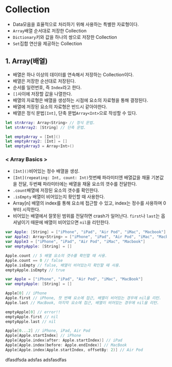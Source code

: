 # Collection
* Data모음을 효율적으로 처리하기 위해 사용하는 특별한 자료형이다.
* `Array`배열 순서대로 저장한 Collection
* `Dictionary`키와 값을 하나의 쌍으로 저장한 Collection
* `Set`집합 연산을 제공하는 Collection

## 1. Array(배열)
* 배열은 하나 이상의 데이터를 연속해서 저장하는 Collection이다.
* 배열은 저장한 순선대로 저장된다.
* 순서를 일련번호, 즉 `Index`라고 한다.
* `[]`사이에 저장할 값을 나열한다.
* 배열의 자료형은 배열을 생성하는 시점에 요소의 자료형을 통해 결정된다.
* 배열에 저장된 요소의 자료형은 반드시 같아야한다.
* 배열은 정식 문법`[Int]`, 단축 문법`Array<Int>`으로 작성할 수 있다.
```swift
let strArray: Array<String> // 정식 문법.
let strArray2: [String] // 단축 문법.

let emptyArray = [Int]()
let emptyArray2: [Int] = []
let emptyArray3 = Array<Int>()
```

### < Array Basics >
* `[Int]()`비어있는 정수 배열을 생성.
* `[Int](repeating: Int, count: Int)`첫번째 파라미터엔 배열값을 채울 기본값을 전달, 두번째 파라미터에는 배열을 채울 요소의 갯수를 전달한다.
* `.count`배열에 저장된 요소의 갯수를 확인한다.
* `.isEmpty` 배열이 비어있는지 홧인할 때 사용한다.
* Array[n] 배열의 index를 통해 요소에 접근할 수 있고, index는 정수를 사용하며 0부터 시작한다.
* 비어있는 배열에서 잘못된 범위를 전달하면 crash가 일어난다. `first`나 `last`는 옵셔널이기 때문에 배열이 비어있으면 `nil`을 리턴한다.
```swift
var Apple: [String] = ["iPhone", "iPad", "Air Pod", "iMac", "Macbook"] // 단축 문법
var Apple2: Array<String> = ["iPhone", "iPad", "Air Pod", "iMac", "Macbook"] // 정식 문법
var Apple3 = ["iPhone", "iPad", "Air Pod", "iMac", "Macbook"]
var emptyApple: [String] = []

Apple.count // 5 배열 요소의 갯수를 확인할 때 사용.
Apple.count == 0 // false
Apple.isEmpty // false, 배열이 비어있는지 확인할 때 사용.
emptyApple.isEmpty // true
```

```swift
var Apple = ["iPhone", "iPad", "Air Pod", "iMac", "MacBook"]
var emptyApple: [String] = []

Apple[0] // iPhone
Apple.first // iPhone, 첫 번째 요소에 접근, 배열이 비어있는 경우에 nil을 리턴.
Apple.last // MacBook, 마지막 요소에 접근, 배열이 비어있는 경우에 nil을 리턴.

emptyApple[0] // error!!
emptyApple.first // nil
emptyApple.last // nil

Apple[0...2] // iPhone, iPad, Air Pod
Apple[Apple.startIndex] // iPhone
Apple[Apple.index(after: Apple.startIndex)] // iPad
Apple[Apple.index(before: Apple.endIndex)] // MacBook
Apple[Apple.index(Apple.startIndex, offsetBy: 2)] // Air Pod
```

dfasdfsda
adsfas
adsfasdfas
